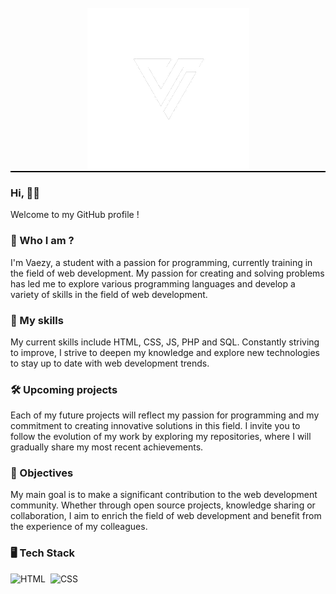 <div align="center">
  <img src="assets/img/logo.png" alt="logo">
</div>

<div style="border-bottom: 2px solid black;"></div>

### Hi, 👋🏼

Welcome to my GitHub profile ! 

### 🧑 Who I am ?

I'm Vaezy, a student with a passion for programming, currently training in the field of web development. My passion for creating and solving problems has led me to explore various programming languages and develop a variety of skills in the field of web development.

### 🚀 My skills

My current skills include HTML, CSS, JS, PHP and SQL. Constantly striving to improve, I strive to deepen my knowledge and explore new technologies to stay up to date with web development trends.

### 🛠️ Upcoming projects

Each of my future projects will reflect my passion for programming and my commitment to creating innovative solutions in this field. I invite you to follow the evolution of my work by exploring my repositories, where I will gradually share my most recent achievements.

### 🎯 Objectives

My main goal is to make a significant contribution to the web development community. Whether through open source projects, knowledge sharing or collaboration, I aim to enrich the field of web development and benefit from the experience of my colleagues.

### 🖥️ Tech Stack
![HTML](https://img.shields.io/badge/-HTML-000000?style=flat&logo=html5)&nbsp;
![CSS](https://img.shields.io/badge/-CSS-05122A?style=flat&logo=css3&logoColor=1572B6)&nbsp;